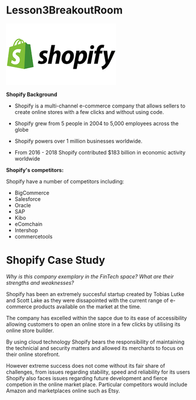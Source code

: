 # Lesson3BreakoutRoom


![shopifylogo](shopifylogo.png)

<b>Shopify Background</B>
- Shopify is a multi-channel e-commerce company that allows sellers to create online stores with a few clicks and without using code. 
- Shopify grew from 5 people in 2004 to 5,000 employees across the globe

- Shopify powers over 1 million businesses worldwide. 

- From 2016 - 2018 Shopify contributed $183 billion in economic activity worldwide



<b>Shopify's competitors:</B>

Shopify have a number of competitors including: 
- BigCommerce
- Salesforce
- Oracle
- SAP
- Kibo
- eComchain
- Intershop
- commercetools

# Shopify Case Study #

*Why is this company exemplary in the FinTech space? What are their strengths and weaknesses?*

Shopify has been an extremely succesful startup created by Tobias Lutke and Scott Lake as they were dissapointed with the current range of e-commerce products available on the market at the time.

The company has excelled within the sapce due to its ease of accessibility allowing customers to open an online store in a few clicks by utilising its online store builder.

By using cloud technology Shopify bears the responsibility of maintaining the technicial and security matters and allowed its merchants to focus on their online storefront.

However extreme success does not come without its fair share of challenges, from issues regarding stability, speed and reliability for its users Shopify also faces issues regarding future development and fierce competion in the online market place. Particular competitors would include Amazon and marketplaces online such as Etsy.